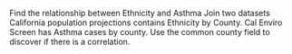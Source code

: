 Find the relationship between Ethnicity and Asthma 
Join two datasets
California population projections contains Ethnicity by County. Cal Enviro Screen has Asthma cases by county. Use the common county field to discover if there is a correlation.
